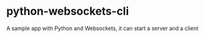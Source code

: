 # python-websockets-cli
A sample app with Python and Websockets, it can start a server and a client
